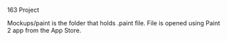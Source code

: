 163 Project

Mockups/paint is the folder that holds .paint file. File is opened using Paint 2 app from the App Store. 